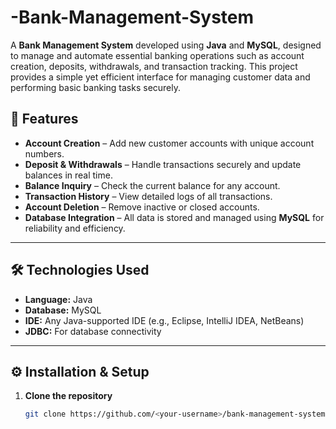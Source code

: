 # -Bank-Management-System
A **Bank Management System** developed using **Java** and **MySQL**, designed to manage and automate essential banking operations such as account creation, deposits, withdrawals, and transaction tracking. This project provides a simple yet efficient interface for managing customer data and performing basic banking tasks securely.
## 🚀 Features

- **Account Creation** – Add new customer accounts with unique account numbers.  
- **Deposit & Withdrawals** – Handle transactions securely and update balances in real time.  
- **Balance Inquiry** – Check the current balance for any account.  
- **Transaction History** – View detailed logs of all transactions.  
- **Account Deletion** – Remove inactive or closed accounts.  
- **Database Integration** – All data is stored and managed using **MySQL** for reliability and efficiency.

---

## 🛠️ Technologies Used

- **Language:** Java  
- **Database:** MySQL  
- **IDE:** Any Java-supported IDE (e.g., Eclipse, IntelliJ IDEA, NetBeans)  
- **JDBC:** For database connectivity  

---

## ⚙️ Installation & Setup

1. **Clone the repository**
   ```bash
   git clone https://github.com/<your-username>/bank-management-system.git
